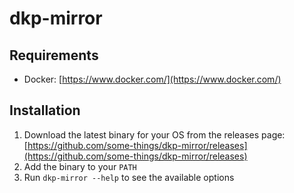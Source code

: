 # dkp-mirror

## Requirements

- Docker: [https://www.docker.com/](https://www.docker.com/)

## Installation

1. Download the latest binary for your OS from the releases page: [https://github.com/some-things/dkp-mirror/releases](https://github.com/some-things/dkp-mirror/releases)
2. Add the binary to your `PATH`
3. Run `dkp-mirror --help` to see the available options
